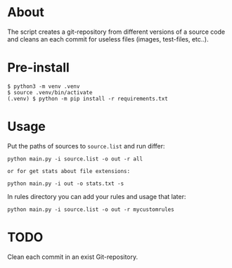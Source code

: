 # About

The script creates a git-repository from different versions of a source code and cleans an each commit for useless files (images, test-files, etc..).

# Pre-install

```
$ python3 -m venv .venv
$ source .venv/bin/activate
(.venv) $ python -m pip install -r requirements.txt
```

# Usage

Put the paths of sources to `source.list` and run differ:  

```
python main.py -i source.list -o out -r all

or for get stats about file extensions:

python main.py -i out -o stats.txt -s
```

In rules directory you can add your rules and usage that later:

```
python main.py -i source.list -o out -r mycustomrules
```

# TODO

Clean each commit in an exist Git-repository.

